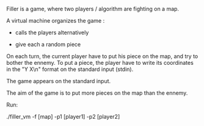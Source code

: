 Filler is a game, where two players / algorithm are fighting on a map.

A virtual machine organizes the game :

- calls the players alternatively

- give each a random piece

On each turn, the current player have to put his piece on the map, and try to bother the ennemy. To put a piece, the player have to write its coordinates in the "Y X\n" format on the standard input (stdin).

The game appears on the standard input.

The aim of the game is to put more pieces on the map than the ennemy.

Run:

./filler_vm -f [map] -p1 [player1] -p2 [player2]
